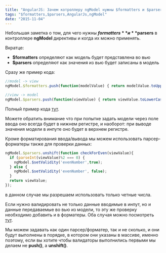 ```yaml
---
title: "AngularJS: Зачем котроллеру ngModel нужны $formatters и $parsers"
tags: "$formatters,$parsers,AngularJs,ngModel"
date: "2015-11-04"
---
```


Небольшая заметка о том, для чего нужны **$formatters** и **$parsers** в контроллере **ngModel** директивы и когда их можно применять.

Вкратце:

- **$formatters** определяют как модель будет представлена во вью
- **$parsers** определяют как значения из вью будет записаны в модель

Сразу же пример кода:

```javascript 
//model -> view 
ngModel.$formatters.push(function(modelValue) { return modelValue.toUpperCase(); });

//view -> model 
ngModel.$parsers.push(function(viewValue) { return viewValue.toLowerCase(); }); 
```

Полный пример кода [тут](https://plnkr.co/edit/ZmlGQtag494IYuorGsgS?p=preview).

Можете обратить внимание что при попытке задать модели через поле ввода оно всегда будет в нижнем регистре, и наоборот: при выводе значения модели в инпуте оно будет в верхнем регистре.

Кроме форматирования ввода/вывода мы можем использовать парсер-форматеры также для проверки данных:

```javascript 
ngModel.$parsers.unshift(function checkForEven(viewValue){ 
  if (parseInt(viewValue)%2 === 0) { 
    ngModel.$setValidity('evenNumber',true); 
  } else { 
    ngModel.$setValidity('evenNumber', false); 
  } 
  return viewValue; 
}); 
```

в данном случае мы разрешаем использовать только четные числа.

Если нужно валидировать не только данные вводимые в инпут, но и данные передаваемые во вью из модели, то эту же проверку необходимо добавить и в форматеры. Оба случая можно посмотреть [тут](https://plnkr.co/edit/jwjHL4WWmbHEvHGrXIxG?p=preview).

Мы можем задавать как один парсер/форматер, так и не сколько, и они будут выполнены в порядке, в котором они указаны в массиве, именно поэтому, если вы хотите чтобы валидаторы выполнились первыми мы делаем не **push()**, а **unshift()**.
